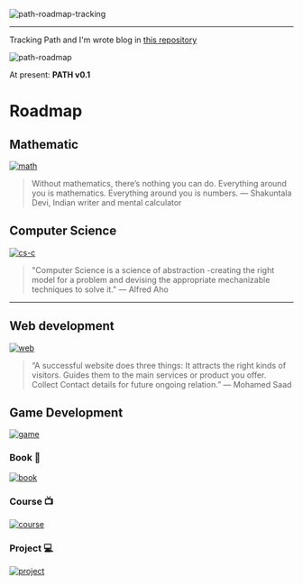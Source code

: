 ![path-roadmap-tracking](img/path-roadmap-tracking.png)

<hr>

Tracking Path and I'm wrote blog in [this repository](https://github.com/LUXIAZx/Blog-Data)

![path-roadmap](img/path.png)

At present: __PATH v0.1__

# Roadmap
## Mathematic

[![math](img/math.png)](Path/math.md)


> Without mathematics, there’s nothing you can do. Everything around you is mathematics. Everything around you is numbers.
> — Shakuntala Devi, Indian writer and mental calculator

## Computer Science

[![cs-c](img/com-sci.png) ](Path/cs.md)


> "Computer Science is a science of abstraction -creating the right model for a problem and devising the appropriate mechanizable techniques to solve it."
> ― Alfred Aho

<hr>

## Web development

[![web](img/web-dev.png)](Path/web.md)

> “A successful website does three things: It attracts the right kinds of visitors. Guides them to the main services or product you offer. Collect Contact details for future ongoing relation.”
> ― Mohamed Saad

## Game Development

[![game](img/game-dev.png)](Path/game.md)

### Book :book:

[![book](img/extra/Books-cover.png)](extra/book.md)
### Course 📺

[![course](img/extra/course-cover.png)
](extra/course.md)

### Project 💻

[![project](img/extra/projects-cover.png)](extra/project.md)